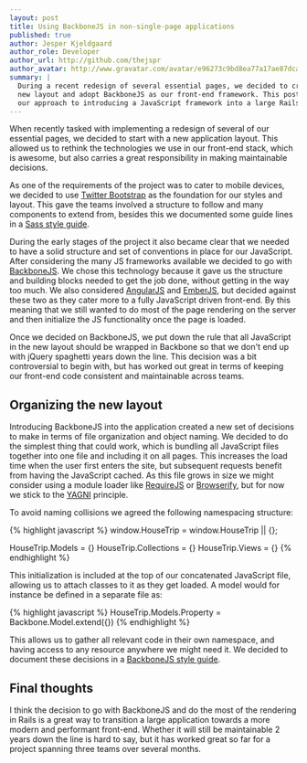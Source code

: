 ```yaml
---
layout: post
title: Using BackboneJS in non-single-page applications
published: true
author: Jesper Kjeldgaard
author_role: Developer
author_url: http://github.com/thejspr
author_avatar: http://www.gravatar.com/avatar/e96273c9bd8ea77a17ae87dca4c0de4c
summary: |
  During a recent redesign of several essential pages, we decided to create a
  new layout and adopt BackboneJS as our front-end framework. This post describes
  our approach to introducing a JavaScript framework into a large Rails application.
---
```


When recently tasked with implementing a redesign of several of our essential
pages, we decided to start with a new application layout. This allowed us to
rethink the technologies we use in our front-end stack, which is awesome, but
also carries a great responsibility in making maintainable decisions.

As one of the requirements of the project was to cater to mobile devices, we
decided to use [Twitter Bootstrap](http://getbootstrap.com) as the foundation
for our styles and layout. This gave the teams involved a structure to follow
and many components to extend from, besides this we documented some guide lines
in a [Sass style guide](https://github.com/HouseTrip/sass-style-guide).

During the early stages of the project it also became clear that we needed to
have a solid structure and set of conventions in place for our JavaScript. After
considering the many JS frameworks available we decided to go with
[BackboneJS](http://backbonejs.org).
We chose this technology because it gave us the structure and building blocks
needed to get the job done, without getting in the way too much. We also
considered [AngularJS](http://angularjs.org) and [EmberJS](http://emberjs.com),
but decided against these two as they cater more to a fully JavaScript driven
front-end. By this meaning that we still wanted to do most of the page rendering
on the server and then initialize the JS functionality once the page is loaded.

Once we decided on BackboneJS, we put down the rule that all JavaScript in the
new layout should be wrapped in Backbone so that we don't end up with jQuery
spaghetti years down the line. This decision was a bit controversial to begin
with, but has worked out great in terms of keeping our front-end code consistent
and maintainable across teams.

## Organizing the new layout

Introducing BackboneJS into the application created a new set of decisions to
make in terms of file organization and object naming. We decided to do the
simplest thing that could work, which is bundling all JavaScript files together
into one file and including it on all pages. This increases the load time
when the user first enters the site, but subsequent requests benefit from having the
JavaScript cached. As this file grows in size we might consider using a module
loader like [RequireJS](http://requirejs.org) or
[Browserify](http://browserify.org), but for now we stick to the
[YAGNI](http://en.wikipedia.org/wiki/You_aren't_gonna_need_it) principle.

To avoid naming collisions we agreed the following namespacing structure:

{% highlight javascript %}
window.HouseTrip = window.HouseTrip || {};

HouseTrip.Models = {}
HouseTrip.Collections = {}
HouseTrip.Views = {}
{% endhighlight %}

This initialization is included at the top of our concatenated JavaScript file,
allowing us to attach classes to it as they get loaded. A model would for
instance be defined in a separate file as:

{% highlight javascript %}
HouseTrip.Models.Property = Backbone.Model.extend({})
{% endhighlight %}

This allows us to gather all relevant code in their own namespace, and having
access to any resource anywhere we might need it. We decided to document
these decisions in a [BackboneJS style guide](https://github.com/HouseTrip/backbone-style-guide).

## Final thoughts

I think the decision to go with BackboneJS and do the most of the rendering in
Rails is a great way to transition a large application towards a more modern
and performant front-end. Whether it will still be maintainable 2 years down
the line is hard to say, but it has worked great so far for a project spanning
three teams over several months.
